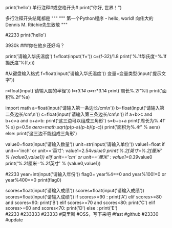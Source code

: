 print('hello')
单行注释#或空格开头# print("你好, 世界！")

多行注释开头结尾都是 """
"""
第一个Python程序 - hello, world!
向伟大的Dennis M. Ritchie先生致敬
"""

#2233
print('hello')


3930k
###你在他乡还好吗？

print('请输入华氏温度')
f=float(input('f='))
c=(f-32)/1.8
print('%.1f华氏度=%.1f摄氏度'%(f,c))

#从键盘输入格式 f=float(input('请输入华氏温度'))   变量=变量类型(input('提示文字'))


r=float(input('请输入圆的半径'))
l=r*3.14
a=r*r*3.14
print('周长%.2f'%l)
print('面积%.2f'%a)


import math
a=float(input('请输入第一条边长/cm\n'))
b=float(input('请输入第二条边长/cm\n'))
c=float(input('请输入第三条边长/cm\n'))
if a+b>c and b+c>a and c+a>b:
    print('这三边可以组成三角形')
    s=b+c+a
    print('周长为%.4f' % s)
    p=0.5*s
    aera=math.sqrt(p*(p-a)*(p-b)*(p-c))
    print('面积为%.4f' % aera)
else:
    print('这三边不能组成三角形')  
    
    
    
value0=float(input('请输入数量'))
unit=str(input('请输入单位'))
value1=float
if unit=='inch' or unit=='英寸':
    value1=2.54*value0
    print('%.2f英寸=%.2f厘米' % (value0,value1))
elif unit=='cm' or unit=='厘米' :
    value1=0.39*value0
    print('%.2f厘米=%.2f英寸' % (value0,value1))   
    
#2233
year=int(input('请输入年份'))
flag0= year%4==0 and year%100!=0 or year%400==0
print(flag0)

scores=float(input('请输入成绩'))
scores=float(input('请输入成绩'))
scores=float(input('请输入成绩'))
if scores>=90 :
    print('A')
elif scores>=80 and scores<90:
    print('B')
elif scores>=70 and scores<80:
    print('C')
elif scores>=60 and scores<70:
    print('D')
else :
    print('E')  
#2233
#233333
#23333
#莫里斯
#OSS，写下来吧
#fast
#github
#23330
#update
